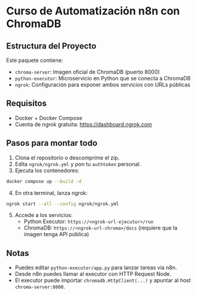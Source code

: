 
# Curso de Automatización n8n con ChromaDB

## Estructura del Proyecto

Este paquete contiene:
- `chroma-server`: Imagen oficial de ChromaDB (puerto 8000)
- `python-executor`: Microservicio en Python que se conecta a ChromaDB
- `ngrok`: Configuración para exponer ambos servicios con URLs públicas

## Requisitos

- Docker + Docker Compose
- Cuenta de ngrok gratuita: https://dashboard.ngrok.com

## Pasos para montar todo

1. Clona el repositorio o descomprime el zip.
2. Edita `ngrok/ngrok.yml` y pon tu `authtoken` personal.
3. Ejecuta los contenedores:

```bash
docker compose up --build -d
```

4. En otra terminal, lanza ngrok:

```bash
ngrok start --all --config ngrok/ngrok.yml
```

5. Accede a los servicios:
   - Python Executor: `https://<ngrok-url-ejecutor>/run`
   - ChromaDB: `https://<ngrok-url-chroma>/docs` (requiere que la imagen tenga API pública)

## Notas

- Puedes editar `python-executor/app.py` para lanzar tareas vía n8n.
- Desde n8n puedes llamar al executor con HTTP Request Node.
- El executor puede importar `chromadb.HttpClient(...)` y apuntar al host `chroma-server:8000`.

